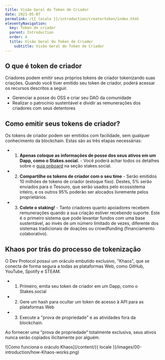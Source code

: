 ```yaml
---
title: Visão Geral do Token de Criador
date: 2021-05-07
permalink: /{{ locale }}/introduction/creatortoken/index.html
eleventyNavigation:
  key: Token de criador
  parent: Introduction
  order: 4
  title: Visão Geral do Token de Criador
	subtitle: Visão Geral do Token de Criador
---
```


## O que é token de criador

Criadores podem emitir seus próprios tokens de criador tokenizando suas criações.
Quando você tiver emitido seu token de criador, poderá acessar os recursos descritos a seguir.

- Gerenciar a posse do OSS e criar seu DAO da comunidade
- Realizar o patrocínio sustentável e dividir as remunerações dos criadores com seus detentores

## Como emitir seus tokens de criador?
Os tokens de criador podem ser emitidos com facilidade, sem qualquer conhecimento da blockchain. Estas são as três etapas necessárias:

- 1. **Apenas coloque as informações de posse dos seus ativos em um Dapp, como o Stakes.social.** - Você poderá achar todos os detalhes sobre o [guia onboard](stakes-social/onboard-guide/) na seção stakes.social.
- 2. **Compartilhe os tokens de criador com o seu time** - Serão emitidos 10 milhões de tokens de criador (estoque fixo). Destes, 5% serão enviados para o Tesouro, que serão usados pelo ecossistema inteiro, e os outros 95% poderão ser alocados livremente pelos proprietários.
- 3. **Colete o staking!** - Tanto criadores quanto apoiadores recebem remunerações quando a sua criação estiver recebendo suporte. Este é o primeiro sistema que pode levantar fundos com uma base sustentável, ao invés de um número limitado de vezes, diferente dos sistemas tradicionais de doações ou crowdfunding (financiamento colaborativo).


## Khaos por trás do processo de tokenização
O Dev Protocol possui um oráculo embutido exclusivo, "Khaos", que se conecta de forma segura a todas as plataformas Web, como GitHub, YouTube, Spotify e STEAM.

- 1. Primeiro, emita seu token de criador em um Dapp, como o Stakes.social
- 2. Gere um hash para ocultar um token de acesso à API para as plataformas Web
- 3. Execute a "prova de propriedade" e as atividades fora da blockchain.

Ao fornecer uma "prova de propriedade" totalmente exclusiva, seus ativos nunca serão copiados ilicitamente por alguém.

![Como funciona o oráculo Khaos](/content/{{ locale }}/images/00-introduction/how-Khaos-works.png)
